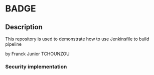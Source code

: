 # BADGE

## Description

This repository is used to demonstrate how to use Jenkinsfile to build pipeline

by Franck Junior TCHOUNZOU

### Security implementation
